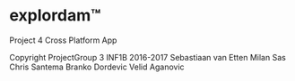 # explordam™
Project 4 Cross Platform App 

Copyright ProjectGroup 3 INF1B 2016-2017 
Sebastiaan van Etten
Milan Sas
Chris Santema
Branko Dordevic
Velid Aganovic
